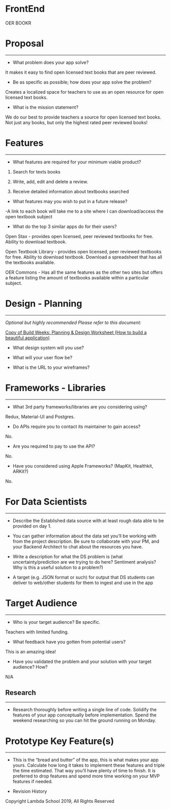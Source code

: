 # FrontEnd
OER BOOKR 

# Proposal

---

- What problem does your app solve?

It makes it easy to find open licensed text books that are peer reviewed. 

- Be as specific as possible; how does your app solve the problem?

Creates a localized space for teachers to use as an open resource for open licensed text books. 

- What is the mission statement?

We do our best to provide teachers a source for open licensed text books. Not just any books, but only the highest rated peer reviewed books!  

# Features

---

- What features are required for your minimum viable product?

 1. Search for texts books

2. Write, add, edit and delete a review.

3. Receive detailed information about textbooks searched

- What features may you wish to put in a future release?

-A link to each book will take me to a site where I can download/access the open textbook subject

- What do the top 3 similar apps do for their users?

Open Stax - provides open licensed, peer reviewed textbooks for free. Ability to download textbook. 

Open Textbook Library - provides open licensed, peer reviewed textbooks for free. Ability to download textbook. Download a spreadsheet that has all the textbooks available. 

OER Commons - Has all the same features as the other two sites but offers a feature listing the amount of textbooks available within a particular subject. 

# Design - Planning

---

*Optional but highly recommended*
*Please refer to this document:*

[Copy of Build Weeks: Planning & Design Worksheet (How to build a beautiful application)](https://www.notion.so/636a61e85061460b949a3452ddb1b035)

- What design system will you use?

- What will your user flow be? 

- What is the URL to your wireframes?

# Frameworks - Libraries

---

- What 3rd party frameworks/libraries are you considering using?

Redux, Material-UI and Postgres.

- Do APIs require you to contact its maintainer to gain access?

No.

- Are you required to pay to use the API?

No.

- Have you considered using Apple Frameworks? (MapKit, Healthkit, ARKit?)

No.

# For Data Scientists

---

- Describe the Established data source with at least rough data able to be provided on day 1.

- You can gather information about the data set you’ll be working with from the project description. Be sure to collaborate with your PM, and your Backend Architect to chat about the resources you have.

- Write a description for what the DS problem is (what uncertainty/prediction are we trying to do here? Sentiment analysis? Why is this a useful solution to a problem?)

- A target (e.g. JSON format or such) for output that DS students can deliver to web/other students for them to ingest and use in the app

# Target Audience

---

- Who is your target audience? Be specific. 

Teachers with limited funding. 

- What feedback have you gotten from potential users?

This is an amazing idea!

- Have you validated the problem and your solution with your target audience? How?

N/A

## Research

---

- Research thoroughly before writing a single line of code. Solidify the features of your app conceptually before implementation. Spend the weekend researching so you can hit the ground running on Monday.

# Prototype Key Feature(s)

---

- This is the “bread and butter” of the app, this is what makes your app yours. Calculate how long it takes to implement these features and triple the time estimated. That way you’ll have plenty of time to finish. It is preferred to drop features and spend more time working on your MVP features if needed.

- Revision History

Copyright Lambda School 2019, All Rights Reserved
